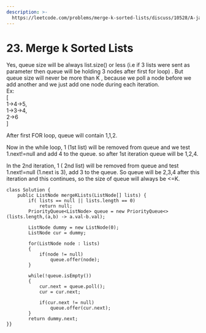 ```yaml
---
description: >-
  https://leetcode.com/problems/merge-k-sorted-lists/discuss/10528/A-java-solution-based-on-Priority-Queue
---
```


# 23. Merge k Sorted Lists

Yes, queue size will be always list.size() or less (i.e if 3 lists were sent as parameter then queue will be holding 3 nodes after first for loop) . But queue size will never be more than K , because we poll a node before we add another and we just add one node during each iteration.\
Ex:\
\[\
1->4->5,\
1->3->4,\
2->6\
]

After first FOR loop, queue will contain 1,1,2.

Now in the while loop, 1 (1st list) will be removed from queue and we test 1.next!=null and add 4 to the queue. so after 1st iteration queue will be 1,2,4.

In the 2nd iteration, 1 ( 2nd list) will be removed from queue and test 1.next!=null (1.next is 3), add 3 to the queue. So queue will be 2,3,4 after this iteration and this continues, so the size of queue will always be <=K.

```
class Solution {    
    public ListNode mergeKLists(ListNode[] lists) {     
        if( lists == null || lists.length == 0)
            return null;
        PriorityQueue<ListNode> queue = new PriorityQueue<>(lists.length,(a,b) -> a.val-b.val);
        
        ListNode dummy = new ListNode(0);
        ListNode cur = dummy;
        
        for(ListNode node : lists)
        {
            if(node != null)
                queue.offer(node);
        }

        while(!queue.isEmpty())
        {
            cur.next = queue.poll();
            cur = cur.next;
            
            if(cur.next != null)
                queue.offer(cur.next);
        }
        return dummy.next;
}}
```
